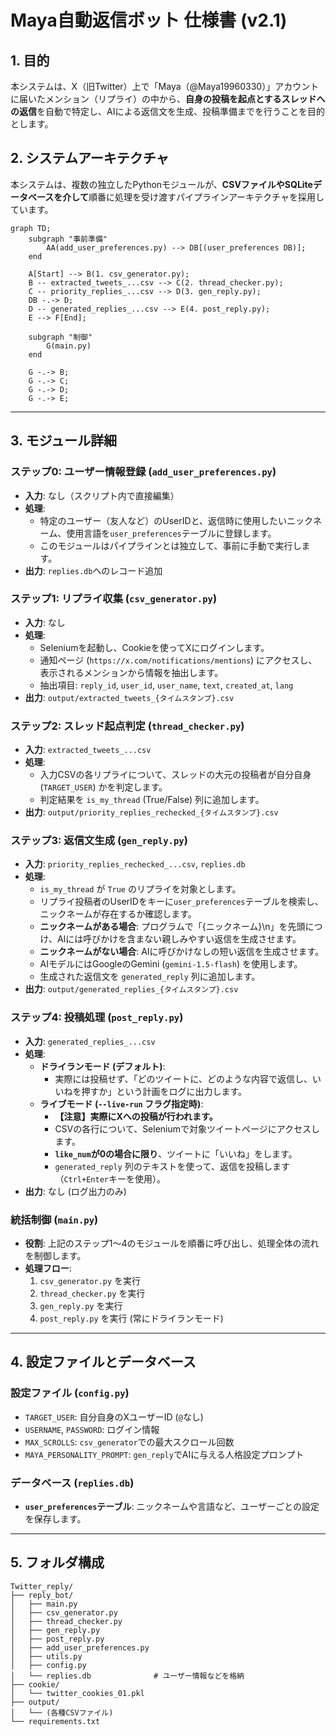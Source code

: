 # Maya自動返信ボット 仕様書 (v2.1)

## 1. 目的

本システムは、X（旧Twitter）上で「Maya（@Maya19960330）」アカウントに届いたメンション（リプライ）の中から、**自身の投稿を起点とするスレッドへの返信**を自動で特定し、AIによる返信文を生成、投稿準備までを行うことを目的とします。

## 2. システムアーキテクチャ

本システムは、複数の独立したPythonモジュールが、**CSVファイルやSQLiteデータベースを介して**順番に処理を受け渡すパイプラインアーキテクチャを採用しています。

```mermaid
graph TD;
    subgraph "事前準備"
        AA(add_user_preferences.py) --> DB[(user_preferences DB)];
    end

    A[Start] --> B(1. csv_generator.py);
    B -- extracted_tweets_...csv --> C(2. thread_checker.py);
    C -- priority_replies_...csv --> D(3. gen_reply.py);
    DB -.-> D;
    D -- generated_replies_...csv --> E(4. post_reply.py);
    E --> F[End];

    subgraph "制御"
        G(main.py)
    end

    G -.-> B;
    G -.-> C;
    G -.-> D;
    G -.-> E;
```

---

## 3. モジュール詳細

### ステップ0: ユーザー情報登録 (`add_user_preferences.py`)
-   **入力**: なし（スクリプト内で直接編集）
-   **処理**:
    -   特定のユーザー（友人など）のUserIDと、返信時に使用したいニックネーム、使用言語を`user_preferences`テーブルに登録します。
    -   このモジュールはパイプラインとは独立して、事前に手動で実行します。
-   **出力**: `replies.db`へのレコード追加

### ステップ1: リプライ収集 (`csv_generator.py`)

-   **入力**: なし
-   **処理**:
    -   Seleniumを起動し、Cookieを使ってXにログインします。
    -   通知ページ (`https://x.com/notifications/mentions`) にアクセスし、表示されるメンションから情報を抽出します。
    -   抽出項目: `reply_id`, `user_id`, `user_name`, `text`, `created_at`, `lang`
-   **出力**: `output/extracted_tweets_{タイムスタンプ}.csv`

### ステップ2: スレッド起点判定 (`thread_checker.py`)

-   **入力**: `extracted_tweets_...csv`
-   **処理**:
    -   入力CSVの各リプライについて、スレッドの大元の投稿者が自分自身 (`TARGET_USER`) かを判定します。
    -   判定結果を `is_my_thread` (True/False) 列に追加します。
-   **出力**: `output/priority_replies_rechecked_{タイムスタンプ}.csv`

### ステップ3: 返信文生成 (`gen_reply.py`)

-   **入力**: `priority_replies_rechecked_...csv`, `replies.db`
-   **処理**:
    -   `is_my_thread` が `True` のリプライを対象とします。
    -   リプライ投稿者のUserIDをキーに`user_preferences`テーブルを検索し、ニックネームが存在するか確認します。
    -   **ニックネームがある場合**: プログラムで「{ニックネーム}\n」を先頭につけ、AIには呼びかけを含まない親しみやすい返信を生成させます。
    -   **ニックネームがない場合**: AIに呼びかけなしの短い返信を生成させます。
    -   AIモデルにはGoogleのGemini (`gemini-1.5-flash`) を使用します。
    -   生成された返信文を `generated_reply` 列に追加します。
-   **出力**: `output/generated_replies_{タイムスタンプ}.csv`

### ステップ4: 投稿処理 (`post_reply.py`)

-   **入力**: `generated_replies_...csv`
-   **処理**:
    -   **ドライランモード (デフォルト)**:
        -   実際には投稿せず、「どのツイートに、どのような内容で返信し、いいねを押すか」という計画をログに出力します。
    -   **ライブモード (`--live-run` フラグ指定時)**:
        -   **【注意】実際にXへの投稿が行われます。**
        -   CSVの各行について、Seleniumで対象ツイートページにアクセスします。
        -   **`like_num`が0の場合に限り**、ツイートに「いいね」をします。
        -   `generated_reply` 列のテキストを使って、返信を投稿します（`Ctrl+Enter`キーを使用）。
-   **出力**: なし (ログ出力のみ)

### 統括制御 (`main.py`)

-   **役割**: 上記のステップ1〜4のモジュールを順番に呼び出し、処理全体の流れを制御します。
-   **処理フロー**:
    1.  `csv_generator.py` を実行
    2.  `thread_checker.py` を実行
    3.  `gen_reply.py` を実行
    4.  `post_reply.py` を実行 (常にドライランモード)

---

## 4. 設定ファイルとデータベース

### 設定ファイル (`config.py`)
-   `TARGET_USER`: 自分自身のXユーザーID (`@`なし)
-   `USERNAME`, `PASSWORD`: ログイン情報
-   `MAX_SCROLLS`: `csv_generator`での最大スクロール回数
-   `MAYA_PERSONALITY_PROMPT`: `gen_reply`でAIに与える人格設定プロンプト

### データベース (`replies.db`)
-   **`user_preferences`テーブル**: ニックネームや言語など、ユーザーごとの設定を保存します。

---

## 5. フォルダ構成

```
Twitter_reply/
├── reply_bot/
│   ├── main.py
│   ├── csv_generator.py
│   ├── thread_checker.py
│   ├── gen_reply.py
│   ├── post_reply.py
│   ├── add_user_preferences.py
│   ├── utils.py
│   ├── config.py
│   └── replies.db              # ユーザー情報などを格納
├── cookie/
│   └── twitter_cookies_01.pkl
├── output/
│   └── (各種CSVファイル)
└── requirements.txt
```
